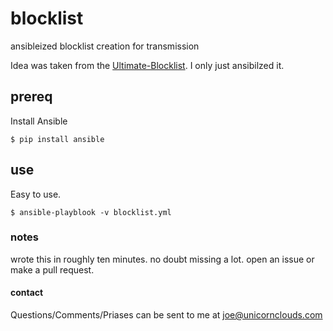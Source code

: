blocklist
=========

ansibleized blocklist creation for transmission

Idea was taken from the [Ultimate-Blocklist](https://github.com/walshie4/Ultimate-Blocklist). I only just ansibilzed it.


## prereq ##

Install Ansible

    $ pip install ansible

## use ##

Easy to use.

    $ ansible-playblook -v blocklist.yml

### notes ###

wrote this in roughly ten minutes. no doubt missing a lot. open an issue or make a pull request.

#### contact ####

Questions/Comments/Priases can be sent to me at <joe@unicornclouds.com>
